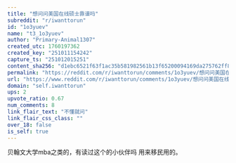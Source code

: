 ```yaml
---
title: "想问问美国在线硕士靠谱吗"
subreddit: "r/iwanttorun"
id: "1o3yuev"
name: "t3_1o3yuev"
author: "Primary-Animal1307"
created_utc: 1760197362
created_key: "251011154242"
capture_ts: "251012015251"
content_sha256: "d1ebc6521f63f1ac35b581982561b13f65200094169da275762ff82798ea8bc1"
permalink: "https://reddit.com/r/iwanttorun/comments/1o3yuev/想问问美国在线硕士靠谱吗/"
url: "https://www.reddit.com/r/iwanttorun/comments/1o3yuev/想问问美国在线硕士靠谱吗/"
domain: "self.iwanttorun"
ups: 2
upvote_ratio: 0.67
num_comments: 8
link_flair_text: "不懂就问"
link_flair_css_class: ""
over_18: false
is_self: true
---
```


贝翰文大学mba之类的，有读过这个的小伙伴吗 用来移民用的。
